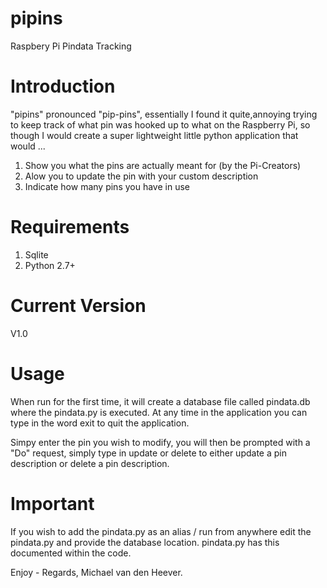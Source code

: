 pipins
======

Raspbery Pi Pindata Tracking


Introduction
============

"pipins" pronounced "pip-pins", essentially I found it quite,annoying trying to keep track of what pin was hooked up to what on the Raspberry Pi, so though I would create a super lightweight little python application that would ...

1. Show you what the pins are actually meant for (by the Pi-Creators)
2. Alow you to update the pin with your custom description
3. Indicate how many pins you have in use

Requirements
============

1. Sqlite
2. Python 2.7+

Current Version
===============

V1.0

Usage
=====

When run for the first time, it will create a database file called pindata.db where the pindata.py is executed. At any time in the application you can type in the word exit to quit the application.

Simpy enter the pin you wish to modify, you will then be prompted with a "Do" request, simply type in update or delete to either update a pin description or delete a pin description.

Important
=========

If you wish to add the pindata.py as an alias / run from anywhere edit the pindata.py and provide the database location. pindata.py has this documented within the code.

Enjoy - Regards, Michael van den Heever.


